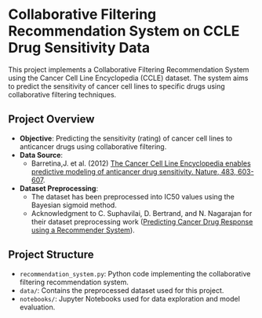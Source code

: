 # Collaborative Filtering Recommendation System on CCLE Drug Sensitivity Data

This project implements a Collaborative Filtering Recommendation System using the Cancer Cell Line Encyclopedia (CCLE) dataset. The system aims to predict the sensitivity of cancer cell lines to specific drugs using collaborative filtering techniques.

## Project Overview

- **Objective**: Predicting the sensitivity (rating) of cancer cell lines to anticancer drugs using collaborative filtering.
- **Data Source**: 
  - Barretina,J. et al. (2012) [The Cancer Cell Line Encyclopedia enables predictive modeling of anticancer drug sensitivity. Nature, 483, 603-607](https://www.nature.com/articles/nature11003).
- **Dataset Preprocessing**:
  - The dataset has been preprocessed into IC50 values using the Bayesian sigmoid method.
  - Acknowledgment to C. Suphavilai, D. Bertrand, and N. Nagarajan for their dataset preprocessing work ([Predicting Cancer Drug Response using a Recommender System](https://doi.org/10.1093/bioinformatics/bty452)).

## Project Structure

- `recommendation_system.py`: Python code implementing the collaborative filtering recommendation system.
- `data/`: Contains the preprocessed dataset used for this project.
- `notebooks/`: Jupyter Notebooks used for data exploration and model evaluation.
